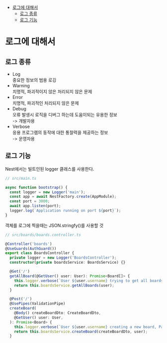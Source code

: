 <!-- TOC -->

- [로그에 대해서](#%EB%A1%9C%EA%B7%B8%EC%97%90-%EB%8C%80%ED%95%B4%EC%84%9C)
  - [로그 종류](#%EB%A1%9C%EA%B7%B8-%EC%A2%85%EB%A5%98)
  - [로그 기능](#%EB%A1%9C%EA%B7%B8-%EA%B8%B0%EB%8A%A5)

<!-- /TOC -->

# 로그에 대해서

## 로그 종류
- Log  
  중요한 정보의 범용 로깅
- Warning  
  치명적, 파괴적이지 않은 처리되지 않은 문제
- Error  
  치명적, 파괴적인 처리되지 않은 문제
- Debug  
  오류 발생시 로직을 디버그 하는데 도움이되는 유용한 정보  
  -> 개발자용
- Verbose  
  응용 프로그램의 동작에 대한 통찰력을 제공하는 정보  
  -> 운영자용

## 로그 기능
Nest에서는 빌트인된 logger 클래스를 사용한다.
  
``` typescript
// src/main.ts 

async function bootstrap() {
  const logger = new Logger('main');
  const app = await NestFactory.create(AppModule);
  const port = 3000;
  await app.listen(port);
  logger.log(`Application running on port ${port}`);
}
```

객체를 로그에 찍을때는 JSON.stringfy()를 사용할 것
``` typescript
// src/boards/boards.controller.ts

@Controller('boards')
@UseGuards(AuthGuard())
export class BoardsController {
  private logger = new Logger('BoardsController');
  constructor(private boardsService: BoardsService) {}

  @Get('/')
  getAllBoard(@GetUser() user: User): Promise<Board[]> {
    this.logger.verbose(`User ${user.username} trying to get all boards`);
    return this.boardsService.getAllBoards(user);
  }

  @Post('/')
  @UsePipes(ValidationPipe)
  createBoard(
    @Body() createBoardDto: CreateBoardDto,
    @GetUser() user: User,
  ): Promise<Board> {
    this.logger.verbose(`User ${user.username} creating a new board, Payload: ${createBoardDto}`);
    return this.boardsService.createBoard(createBoardDto, user);
  }
```